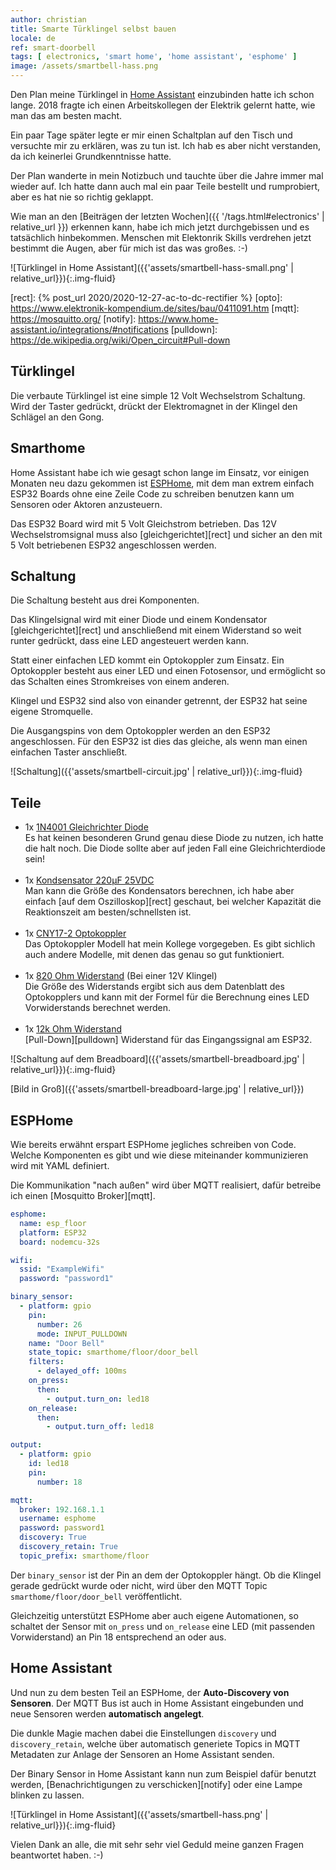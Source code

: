 ```yaml
---
author: christian
title: Smarte Türklingel selbst bauen
locale: de
ref: smart-doorbell
tags: [ electronics, 'smart home', 'home assistant', 'esphome' ]
image: /assets/smartbell-hass.png
---
```


Den Plan meine Türklingel in [Home Assistant][hass] einzubinden hatte ich schon
lange. 2018 fragte ich einen Arbeits&shy;kollegen der Elektrik gelernt hatte,
wie man das am besten macht.

Ein paar Tage später legte er mir einen Schaltplan auf den Tisch und versuchte mir zu
erklären, was zu tun ist. Ich hab es aber nicht verstanden, da ich keinerlei
Grundkenntnisse hatte.

Der Plan wanderte in mein Notizbuch und tauchte über die Jahre immer mal wieder auf.
Ich hatte dann auch mal ein paar Teile bestellt und rumprobiert, aber es hat
nie so richtig geklappt.

Wie man an den [Beiträgen der letzten Wochen]({{ '/tags.html#electronics' | relative_url }})
erkennen kann, habe ich mich jetzt durchgebissen und es tatsächlich hinbekommen.
Menschen mit Elektonrik Skills verdrehen jetzt bestimmt die Augen, aber
für mich ist das was großes. :-)

![Türklingel in Home Assistant]({{'assets/smartbell-hass-small.png' | relative_url}}){:.img-fluid}

[esphome]: https://esphome.io/
[hass]: https://www.home-assistant.io/
[rect]: {% post_url 2020/2020-12-27-ac-to-dc-rectifier %}
[opto]: https://www.elektronik-kompendium.de/sites/bau/0411091.htm
[mqtt]: https://mosquitto.org/
[notify]: https://www.home-assistant.io/integrations/#notifications
[pulldown]: https://de.wikipedia.org/wiki/Open_circuit#Pull-down

## Türklingel

Die verbaute Türklingel ist eine simple 12 Volt
Wechselstrom Schaltung. Wird der Taster gedrückt, drückt der Elektromagnet
in der Klingel den Schlägel an den Gong.

## Smarthome

Home Assistant habe ich wie gesagt schon lange im Einsatz, vor einigen Monaten neu dazu
gekommen ist [ESPHome][esphome], mit dem man extrem einfach ESP32 Boards ohne eine Zeile
Code zu schreiben benutzen kann um Sensoren oder Aktoren anzusteuern.

Das ESP32 Board wird mit 5 Volt Gleichstrom betrieben. Das 12V Wechselstrom&shy;signal muss also
[gleichgerichtet][rect] und sicher an den mit 5 Volt betriebenen ESP32 angeschlossen
werden.

## Schaltung

Die Schaltung besteht aus drei Komponenten.

Das Klingelsignal wird mit einer Diode und einem Kondensator [gleichgerichtet][rect]
und anschließend mit einem Widerstand so weit runter gedrückt, dass eine LED
angesteuert werden kann.

Statt einer einfachen LED kommt ein Optokoppler zum Einsatz. Ein Optokoppler
besteht aus einer LED und einen Fotosensor, und ermöglicht so das Schalten eines
Stromkreises von einem anderen.

Klingel und ESP32 sind also von einander getrennt, der ESP32 hat seine eigene
Stromquelle.

Die Ausgangspins von dem Optokoppler werden an den ESP32 angeschlossen. Für den ESP32
ist dies das gleiche, als wenn man einen einfachen Taster anschließt.

![Schaltung]({{'assets/smartbell-circuit.jpg' | relative_url}}){:.img-fluid}

## Teile

- 1x [1N4001 Gleichrichter Diode](https://www.reichelt.de/gleichrichterdiode-50-v-1-a-do-41-1n-4001-p1723.html)  
  Es hat keinen besonderen Grund genau diese Diode zu nutzen, ich hatte die halt noch.
  Die Diode sollte aber auf jeden Fall eine Gleichrichter&shy;diode sein!  
  &nbsp;
- 1x [Kondsensator 220µF 25VDC](https://www.reichelt.de/index.html?ACTION=446&LA=446&nbc=1&q=elko%20radial%20220%20%C2%B5f%2025%20v)  
  Man kann die Größe des Kondensators berechnen, ich habe aber einfach [auf dem Oszilloskop][rect] 
  geschaut, bei welcher Kapazität die Reaktionszeit am besten/schnellsten ist.  
  &nbsp;
- 1x [CNY17-2 Optokoppler](https://www.reichelt.de/optokoppler-cny-17-ii-p6676.html)  
  Das Optokoppler Modell hat mein Kollege vorgegeben. Es gibt sichlich auch andere Modelle,
  mit denen das genau so gut funktioniert.  
  &nbsp;
- 1x [820 Ohm Widerstand](https://www.reichelt.de/widerstand-kohleschicht-820-ohm-0207-250-mw-5--1-4w-820-p1474.html) (Bei einer 12V Klingel)  
  Die Größe des Widerstands ergibt sich aus dem Datenblatt des Optokopplers und kann
  mit der Formel für die Berechnung eines LED Vorwiderstands berechnet werden.  
  &nbsp;
- 1x [12k Ohm Widerstand](https://www.reichelt.de/widerstand-kohleschicht-12-kohm-0207-250-mw-5--1-4w-12k-p1348.html)  
  [Pull-Down][pulldown] Widerstand für das Eingangssignal am ESP32.

![Schaltung auf dem Breadboard]({{'assets/smartbell-breadboard.jpg' | relative_url}}){:.img-fluid}

[Bild in Groß]({{'assets/smartbell-breadboard-large.jpg' | relative_url}})

## ESPHome

Wie bereits erwähnt erspart ESPHome jegliches schreiben von Code. Welche Komponenten
es gibt und wie diese miteinander kommunizieren wird mit YAML definiert.

Die Kommunikation "nach außen" wird über MQTT realisiert, dafür betreibe ich einen
[Mosquitto Broker][mqtt].

```yml
esphome:
  name: esp_floor
  platform: ESP32
  board: nodemcu-32s

wifi:
  ssid: "ExampleWifi"
  password: "password1"

binary_sensor:
  - platform: gpio
    pin:
      number: 26
      mode: INPUT_PULLDOWN
    name: "Door Bell"
    state_topic: smarthome/floor/door_bell
    filters:
      - delayed_off: 100ms
    on_press:
      then:
        - output.turn_on: led18
    on_release:
      then:
        - output.turn_off: led18

output:
  - platform: gpio
    id: led18
    pin:
      number: 18

mqtt:
  broker: 192.168.1.1
  username: esphome
  password: password1
  discovery: True
  discovery_retain: True
  topic_prefix: smarthome/floor
```

Der `binary_sensor` ist der Pin an dem der Optokoppler hängt. Ob die Klingel gerade gedrückt
wurde oder nicht, wird über den MQTT Topic `smarthome/floor/door_bell` veröffentlicht.

Gleichzeitig unterstützt ESPHome aber auch eigene Automationen, so schaltet der Sensor
mit `on_press` und `on_release` eine LED (mit passenden Vorwiderstand) an Pin 18
entsprechend an oder aus.

## Home Assistant

Und nun zu dem besten Teil an ESPHome, der **Auto-Discovery von Sensoren**. Der MQTT Bus
ist auch in Home Assistant eingebunden und neue Sensoren werden **automatisch angelegt**.

Die dunkle Magie machen dabei die Einstellungen `discovery` und `discovery_retain`, welche
über automatisch generiete Topics in MQTT Metadaten zur Anlage der Sensoren an
Home Assistant senden.

Der Binary Sensor in Home Assistant kann nun zum Beispiel dafür benutzt werden,
[Benachrichtigungen zu verschicken][notify] oder eine Lampe blinken zu lassen.

![Türklingel in Home Assistant]({{'assets/smartbell-hass.png' | relative_url}}){:.img-fluid}

Vielen Dank an alle, die mit sehr sehr viel Geduld meine ganzen Fragen beantwortet haben. :-)
